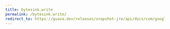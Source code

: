 ```yaml
---
title: bytesink.write
permalink: /bytesink.write/
redirect_to: https://guava.dev/releases/snapshot-jre/api/docs/com/google/common/io/ByteSink.html#write-byte:A-
---
```

